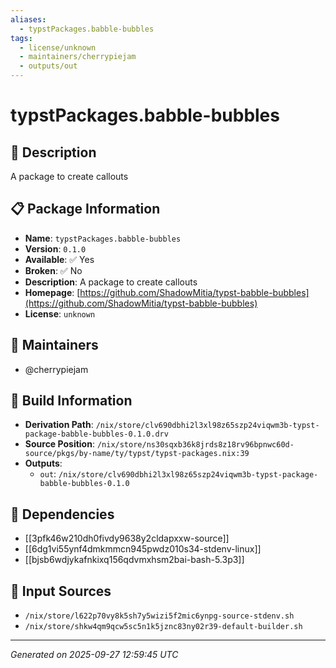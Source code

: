 ```yaml
---
aliases:
  - typstPackages.babble-bubbles
tags:
  - license/unknown
  - maintainers/cherrypiejam
  - outputs/out
---
```


# typstPackages.babble-bubbles

## 📝 Description

A package to create callouts

## 📋 Package Information

- **Name**: `typstPackages.babble-bubbles`
- **Version**: `0.1.0`
- **Available**: ✅ Yes
- **Broken**: ✅ No
- **Description**: A package to create callouts
- **Homepage**: [https://github.com/ShadowMitia/typst-babble-bubbles](https://github.com/ShadowMitia/typst-babble-bubbles)
- **License**: `unknown`
## 👥 Maintainers

- @cherrypiejam


## 🔧 Build Information

- **Derivation Path**: `/nix/store/clv690dbhi2l3xl98z65szp24viqwm3b-typst-package-babble-bubbles-0.1.0.drv`
- **Source Position**: `/nix/store/ns30sqxb36k8jrds8z18rv96bpnwc60d-source/pkgs/by-name/ty/typst/typst-packages.nix:39`
- **Outputs**:
  - `out`:  `/nix/store/clv690dbhi2l3xl98z65szp24viqwm3b-typst-package-babble-bubbles-0.1.0`

## 🔗 Dependencies

- [[3pfk46w210dh0fivdy9638y2cldapxxw-source]]
- [[6dg1vi55ynf4dmkmmcn945pwdz010s34-stdenv-linux]]
- [[bjsb6wdjykafnkixq156qdvmxhsm2bai-bash-5.3p3]]

## 📁 Input Sources

- `/nix/store/l622p70vy8k5sh7y5wizi5f2mic6ynpg-source-stdenv.sh`
- `/nix/store/shkw4qm9qcw5sc5n1k5jznc83ny02r39-default-builder.sh`

---
*Generated on 2025-09-27 12:59:45 UTC*
